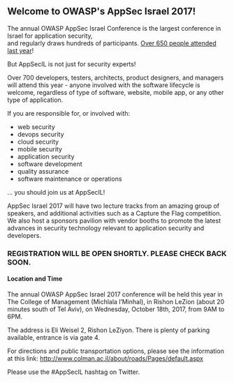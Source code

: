 ---
---

## Welcome to OWASP's AppSec Israel 2017! 

The annual OWASP AppSec Israel Conference is the largest conference in Israel for application security,  
and regularly draws hundreds of participants. [Over 650 people attended last year](https://www.owasp.org/index.php/AppSec_Israel_2016)! 

But AppSecIL is not just for security experts!

Over 700 developers, testers, architects, product designers, and managers will attend this year - anyone involved with the software lifecycle is welcome, regardless of type of software, website, mobile app, or any other type of application.

If you are responsible for, or involved with:

* web security
* devops security
* cloud security
* mobile security
* application security
* software development
* quality assurance
* software maintenance or operations  

... you should join us at AppSecIL!

AppSec Israel 2017 will have two lecture tracks from an amazing group of speakers, and additional activities such as a Capture the Flag competition. We also host a sponsors pavilion with vendor booths to promote the latest advances in security technology relevant to application security and developers.

### REGISTRATION WILL BE OPEN SHORTLY. PLEASE CHECK BACK SOON. 


#### Location and Time

The annual OWASP AppSec Israel 2017 conference will be held this year in The College of Management (Michlala l’Minhal), in Rishon LeZion (about 20 minutes south of Tel Aviv), on Wednesday, October 18th, 2017, from 9AM to 6PM.

The address is Eli Weisel 2, Rishon LeZiyon. There is plenty of parking available, entrance is via gate 4.

For directions and public transportation options, please see the information at this link: http://www.colman.ac.il/about/roads/Pages/default.aspx

Please use the #AppSecIL hashtag on Twitter.

